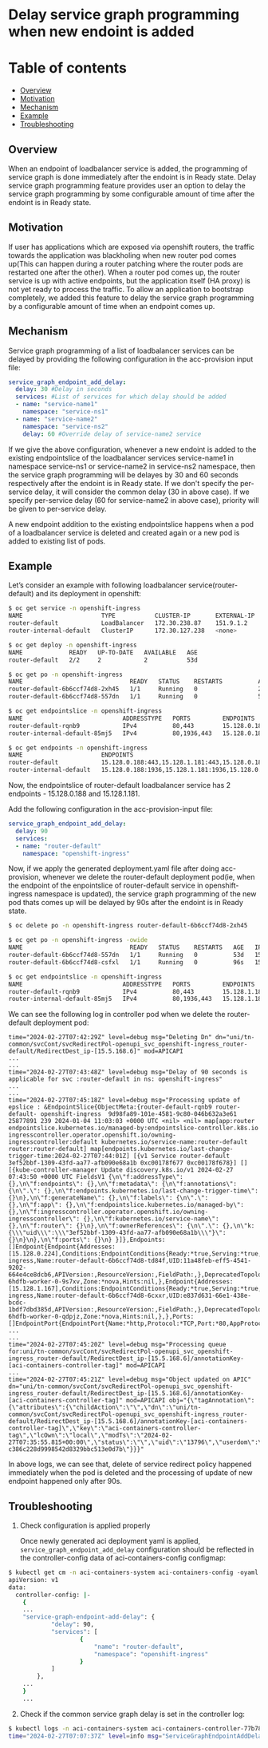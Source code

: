# Delay service graph programming when new endoint is added 

# Table of contents
* [Overview](#overview)
* [Motivation](#motivation)
* [Mechanism](#mechanism)  
* [Example](#example)
* [Troubleshooting](#troubleshooting)
    

## Overview

When an endpoint of loadbalancer service is added, the programming of service graph is done immediately after the endoint is in Ready state. Delay service graph programming feature provides user an option to delay the service graph programming by some configurable amount of time after the endoint is in Ready state.

## Motivation

If user has applications which are exposed via openshift routers, the traffic towards the application was blackholing when new router pod comes up(This can happen during a router patching where the router pods are restarted one after the other). When a router pod comes up, the router service is up with active endpoints, but the application itself (HA proxy) is not yet ready to process the traffic. To allow an application to bootstrap completely, we added this feature to delay the service graph programming by a configurable amount of time when an endpoint comes up.

## Mechanism

Service graph programming of a list of loadbalancer services can be delayed by providing the following configuration in the acc-provision input file:

```yaml
service_graph_endpoint_add_delay:
  delay: 30 #Delay in seconds
  services: #List of services for which delay should be added
  - name: "service-name1"
    namespace: "service-ns1"
  - name: "service-name2"
    namespace: "service-ns2"
    delay: 60 #Override delay of service-name2 service
```

If we give the above configuration, whenever a new endoint is added to the existing endpointslice of the loadbalancer services service-name1 in namespace service-ns1  or service-name2 in service-ns2 namespace, then the service graph programming will be delayes by 30 and 60 seconds  respectively after the endoint is in Ready state. If we don't specify the per-service delay, it will consider the common delay (30 in above case). If we specify per-service delay (60 for service-name2 in above case), priority will be given to per-service delay.

A new endpoint addition to the existing endpointslice happens when a pod of a loadbalancer service is deleted and created again or a new pod is added to existing list of pods.

## Example

Let’s consider an example with following loadbalancer service(router-default) and its deployment in openshift:

```sh
$ oc get service -n openshift-ingress
NAME                      TYPE           CLUSTER-IP       EXTERNAL-IP   PORT(S)                      AGE
router-default            LoadBalancer   172.30.238.87    151.9.1.2     80:31351/TCP,443:31254/TCP   53d
router-internal-default   ClusterIP      172.30.127.238   <none>        80/TCP,443/TCP,1936/TCP      53d
```

```sh
$ oc get deploy -n openshift-ingress
NAME             READY   UP-TO-DATE   AVAILABLE   AGE
router-default   2/2     2            2           53d
```

```sh
$ oc get po -n openshift-ingress
NAME                              READY   STATUS    RESTARTS          AGE   IP             NODE                           NOMINATED NODE   
router-default-6b6ccf74d8-2xh45   1/1     Running   0                 22d   15.128.0.188   openupi-6hdfb-worker-0-9s7xv   <none>           
router-default-6b6ccf74d8-557dn   1/1     Running   0                 53d   15.128.1.181   openupi-6hdfb-worker-0-qdpjz   <none>           
```

```sh
$ oc get endpointslice -n openshift-ingress
NAME                            ADDRESSTYPE   PORTS         ENDPOINTS                   AGE
router-default-rqnb9            IPv4          80,443        15.128.0.188,15.128.1.181   53d
router-internal-default-85mj5   IPv4          80,1936,443   15.128.0.188,15.128.1.181   53d
```

```sh
$ oc get endpoints -n openshift-ingress
NAME                      ENDPOINTS                                                          AGE
router-default            15.128.0.188:443,15.128.1.181:443,15.128.0.188:80 + 1 more...      53d
router-internal-default   15.128.0.188:1936,15.128.1.181:1936,15.128.0.188:443 + 3 more...   53d
```

Now, the endpointslice of router-default loadbalancer service has 2 endpoints - 15.128.0.188 and 15.128.1.181.

Add the following configuration in the acc-provision-input file:

```yaml
service_graph_endpoint_add_delay:
  delay: 90
  services:
  - name: "router-default"
    namespace: "openshift-ingress"
```

Now, if we apply the generated deployment.yaml file after doing acc-provision, whenever we delete the router-default deployment pod(ie, when the endpoint of the enpointslice of router-default service in openshift-ingress namespace is updated), the service graph programming of the new pod thats comes up will be delayed by 90s after the endoint is in Ready state.

```sh
$ oc delete po -n openshift-ingress router-default-6b6ccf74d8-2xh45

$ oc get po -n openshift-ingress -owide
NAME                              READY   STATUS    RESTARTS   AGE   IP             NODE                           NOMINATED NODE  
router-default-6b6ccf74d8-557dn   1/1     Running   0          53d   15.128.1.181   openupi-6hdfb-worker-0-qdpjz   <none>          
router-default-6b6ccf74d8-csfxl   1/1     Running   0          96s   15.128.0.192   openupi-6hdfb-worker-0-9s7xv   <none>           
```

```sh
$ oc get endpointslice -n openshift-ingress
NAME                            ADDRESSTYPE   PORTS         ENDPOINTS                   AGE
router-default-rqnb9            IPv4          80,443        15.128.1.181,15.128.0.192   53d
router-internal-default-85mj5   IPv4          80,1936,443   15.128.1.181,15.128.0.192   53d
```

We can see the following log in controller pod when we delete the router-default deployment pod:

```
time="2024-02-27T07:42:29Z" level=debug msg="Deleting Dn" dn="uni/tn-common/svcCont/svcRedirectPol-openupi_svc_openshift-ingress_router-default/RedirectDest_ip-[15.5.168.6]" mod=APICAPI
...
...
time="2024-02-27T07:43:48Z" level=debug msg="Delay of 90 seconds is applicable for svc :router-default in ns: openshift-ingress"
...
...
time="2024-02-27T07:45:18Z" level=debug msg="Processing update of epslice : &EndpointSlice{ObjectMeta:{router-default-rqnb9 router-default- openshift-ingress  9d98fa89-101e-4581-9c80-046b632a3e61 25877891 239 2024-01-04 11:03:03 +0000 UTC <nil> <nil> map[app:router endpointslice.kubernetes.io/managed-by:endpointslice-controller.k8s.io ingresscontroller.operator.openshift.io/owning-ingresscontroller:default kubernetes.io/service-name:router-default router:router-default] map[endpoints.kubernetes.io/last-change-trigger-time:2024-02-27T07:44:01Z] [{v1 Service router-default 3ef52bbf-1309-43fd-aa77-afb090e68a1b 0xc00178f677 0xc00178f678}] [] [{kube-controller-manager Update discovery.k8s.io/v1 2024-02-27 07:43:50 +0000 UTC FieldsV1 {\n\"f:addressType\": {},\n\"f:endpoints\": {},\n\"f:metadata\": {\n\"f:annotations\": {\n\".\": {},\n\"f:endpoints.kubernetes.io/last-change-trigger-time\": {}\n},\n\"f:generateName\": {},\n\"f:labels\": {\n\".\": {},\n\"f:app\": {},\n\"f:endpointslice.kubernetes.io/managed-by\": {},\n\"f:ingresscontroller.operator.openshift.io/owning-ingresscontroller\": {},\n\"f:kubernetes.io/service-name\": {},\n\"f:router\": {}\n},\n\"f:ownerReferences\": {\n\".\": {},\n\"k:{\\\"uid\\\":\\\"3ef52bbf-1309-43fd-aa77-afb090e68a1b\\\"}\": {}\n}\n},\n\"f:ports\": {}\n} }]},Endpoints:[]Endpoint{Endpoint{Addresses:[15.128.0.224],Conditions:EndpointConditions{Ready:*true,Serving:*true,Terminating:*false,},Hostname:nil,TargetRef:&v1.ObjectReference{Kind:Pod,Namespace:openshift-ingress,Name:router-default-6b6ccf74d8-td84f,UID:11a48feb-eff5-4541-9202-664e4ce8dcb6,APIVersion:,ResourceVersion:,FieldPath:,},DeprecatedTopology:map[string]string{},NodeName:*openupi-6hdfb-worker-0-9s7xv,Zone:*nova,Hints:nil,},Endpoint{Addresses:[15.128.1.167],Conditions:EndpointConditions{Ready:*true,Serving:*true,Terminating:*false,},Hostname:nil,TargetRef:&v1.ObjectReference{Kind:Pod,Namespace:openshift-ingress,Name:router-default-6b6ccf74d8-6cxxr,UID:e837d631-66e1-438e-bcdc-1bdf7dbd385d,APIVersion:,ResourceVersion:,FieldPath:,},DeprecatedTopology:map[string]string{},NodeName:*openupi-6hdfb-worker-0-qdpjz,Zone:*nova,Hints:nil,},},Ports:[]EndpointPort{EndpointPort{Name:*http,Protocol:*TCP,Port:*80,AppProtocol:nil,},EndpointPort{Name:*https,Protocol:*TCP,Port:*443,AppProtocol:nil,},},AddressType:IPv4,}"
...
...
time="2024-02-27T07:45:20Z" level=debug msg="Processing queue for:uni/tn-common/svcCont/svcRedirectPol-openupi_svc_openshift-ingress_router-default/RedirectDest_ip-[15.5.168.6]/annotationKey-[aci-containers-controller-tag]" mod=APICAPI
...
time="2024-02-27T07:45:21Z" level=debug msg="Object updated on APIC" dn="uni/tn-common/svcCont/svcRedirectPol-openupi_svc_openshift-ingress_router-default/RedirectDest_ip-[15.5.168.6]/annotationKey-[aci-containers-controller-tag]" mod=APICAPI obj="{\"tagAnnotation\":{\"attributes\":{\"childAction\":\"\",\"dn\":\"uni/tn-common/svcCont/svcRedirectPol-openupi_svc_openshift-ingress_router-default/RedirectDest_ip-[15.5.168.6]/annotationKey-[aci-containers-controller-tag]\",\"key\":\"aci-containers-controller-tag\",\"lcOwn\":\"local\",\"modTs\":\"2024-02-27T07:35:55.815+00:00\",\"status\":\"\",\"uid\":\"13796\",\"userdom\":\":all:common:\",\"value\":\"openupi-c386c228d9998542d8329bbc513e0d7b\"}}}"
```
In above logs, we can see that, delete of service redirect policy happened immediately when the pod is deleted and the processing of update of new endpoint happened only after 90s.
 
## Troubleshooting

1. Check configuration is applied properly

    Once newly generated aci deployment yaml is applied, `service_graph_endpoint_add_delay` configuration should be reflected in the controller-config data of aci-containers-config configmap:

```sh
$ kubectl get cm -n aci-containers-system aci-containers-config -oyaml
apiVersion: v1
data:
  controller-config: |-
    {
	...
	"service-graph-endpoint-add-delay": {
            "delay": 90,
            "services": [
                    {
                        "name": "router-default",
                        "namespace": "openshift-ingress"
                    }
            ]
        },
	...
    }
    ...
```

2. Check if the common service graph delay is set in the controller log:

```sh
$ kubectl logs -n aci-containers-system aci-containers-controller-77b78fddbf-jk4gj | grep -i "ServiceGraphEndpointAddDelay"
time="2024-02-27T07:07:37Z" level=info msg="ServiceGraphEndpointAddDelay set to: 90"
```
